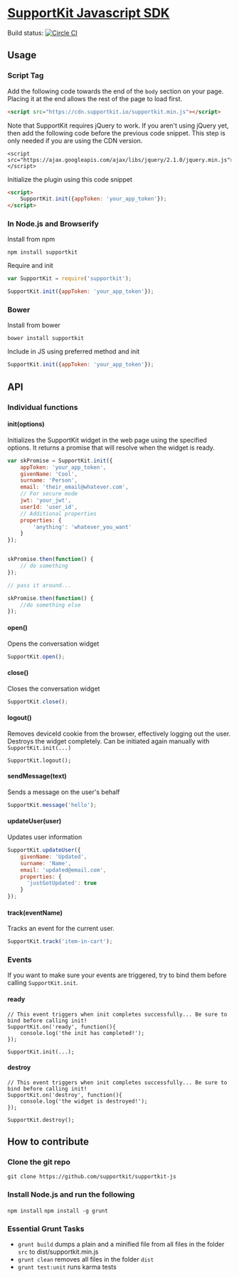 # [SupportKit Javascript SDK](supportkit.io)
Build status: [![Circle CI](https://circleci.com/gh/supportkit/supportkit-js.svg?style=svg)](https://circleci.com/gh/supportkit/supportkit-js)
## Usage

### Script Tag

Add the following code towards the end of the `body` section on your page. Placing it at the end allows the rest of the page to load first.

```html
<script src="https://cdn.supportkit.io/supportkit.min.js"></script>
```

Note that SupportKit requires jQuery to work. If you aren't using jQuery yet, then add the following code before the previous code snippet. This step is only needed if you are using the CDN version.<br>

```
<script src="https://ajax.googleapis.com/ajax/libs/jquery/2.1.0/jquery.min.js"></script>
```

Initialize the plugin using this code snippet

```html
<script>
    SupportKit.init({appToken: 'your_app_token'});
</script>
```

### In Node.js and Browserify

Install from npm

```
npm install supportkit
```

Require and init

```javascript
var SupportKit = require('supportkit');

SupportKit.init({appToken: 'your_app_token'});
```

### Bower

Install from bower

```
bower install supportkit
```

Include in JS using preferred method and init

```javascript
SupportKit.init({appToken: 'your_app_token'});
```

## API

### Individual functions

#### init(options)
Initializes the SupportKit widget in the web page using the specified options. It returns a promise that will resolve when the widget is ready.

```javascript
var skPromise = SupportKit.init({
    appToken: 'your_app_token',
    givenName: 'Cool',
    surname: 'Person',
    email: 'their_email@whatever.com',
    // For secure mode
    jwt: 'your_jwt',
    userId: 'user_id',
    // Additional properties
    properties: {
        'anything': 'whatever_you_want'    
    }
});


skPromise.then(function() {
    // do something
});

// pass it around...

skPromise.then(function() {
    //do something else
});


```

#### open()
Opens the conversation widget

```javascript
SupportKit.open();
```

#### close()
Closes the conversation widget

```javascript
SupportKit.close();
```

#### logout()
Removes deviceId cookie from the browser, effectively logging out the user.
Destroys the widget completely. Can be initiated again manually with `SupportKit.init(...)`

```
SupportKit.logout();
```

#### sendMessage(text)
Sends a message on the user's behalf

```javascript
SupportKit.message('hello');
```

#### updateUser(user)
Updates user information

```javascript
SupportKit.updateUser({
    givenName: 'Updated',
    surname: 'Name',
    email: 'updated@email.com',
    properties: {
      'justGotUpdated': true
    }
});
```

#### track(eventName)
Tracks an event for the current user. 

```javascript
SupportKit.track('item-in-cart');
```

### Events
If you want to make sure your events are triggered, try to bind them before calling `SupportKit.init`.

#### ready
```
// This event triggers when init completes successfully... Be sure to bind before calling init!
SupportKit.on('ready', function(){
    console.log('the init has completed!');
});

SupportKit.init(...);
```

#### destroy
```
// This event triggers when init completes successfully... Be sure to bind before calling init!
SupportKit.on('destroy', function(){
    console.log('the widget is destroyed!');
});

SupportKit.destroy();
```

## How to contribute

### Clone the git repo
```git clone https://github.com/supportkit/supportkit-js```

### Install Node.js and run the following

```npm install```
```npm install -g grunt```

### Essential Grunt Tasks

* ```grunt build``` dumps a plain and a minified file from all files in the folder ```src``` to dist/supportkit.min.js
* ```grunt clean``` removes all files in the folder ```dist```
* ```grunt test:unit``` runs karma tests
